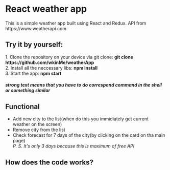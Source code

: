 <h1>React weather app</h1>
This is a simple weather app built using React and Redux. API from https://www.weatherapi.com
<h2>Try it by yourself: </h2>
1. Clone the repository on your device via git clone: <b>git clone https://github.com/wkinMe/weatherApp</b><br>
2. Install all the neccessary libs: <b>npm install</b></br>
3. Start the app: <b>npm start</b>
<h5>strong text means that you have to do correspond command in the shell or something similar</h5>
<h2>Functional</h2>
<ul>
  <li>Add new city to the list(when do this you immidiately get current weather on the screen)</li>
  <li>Remove city from the list</li>
  <li>Check forecast for 7 days of the city(by clicking on the card on tha main page)<br><i>P. S. It's only 3 days because this is maximum of free API</i></li>
</ul>
<h2>How does the code works?</h2>
